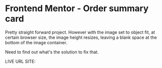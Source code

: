 # Frontend Mentor - Order summary card

Pretty straight forward project. However with the image set to object fit, at certain browser size, the image height
resizes, leaving a blank space at the bottom of the image container.

Need to find out what's the solution to fix that.

LIVE URL SITE:
